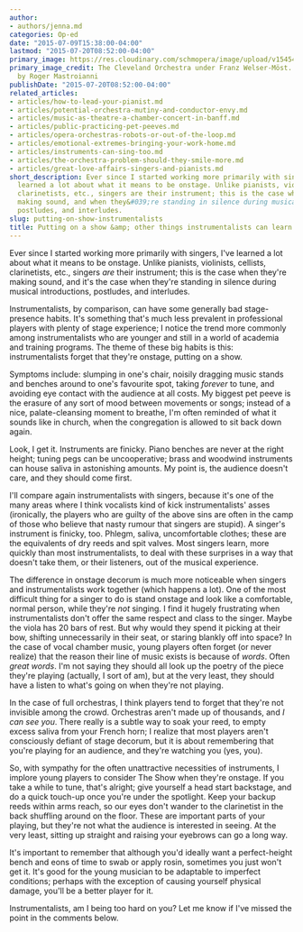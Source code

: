 ```yaml
---
author:
- authors/jenna.md
categories: Op-ed
date: "2015-07-09T15:38:00-04:00"
lastmod: "2015-07-20T08:52:00-04:00"
primary_image: https://res.cloudinary.com/schmopera/image/upload/v1545409169/media/webhook-uploads/1437253913615/LAPhilBW.jpg.jpg
primary_image_credit: The Cleveland Orchestra under Franz Welser-Möst. Original photo
  by Roger Mastroianni
publishDate: "2015-07-20T08:52:00-04:00"
related_articles:
- articles/how-to-lead-your-pianist.md
- articles/potential-orchestra-mutiny-and-conductor-envy.md
- articles/music-as-theatre-a-chamber-concert-in-banff.md
- articles/public-practicing-pet-peeves.md
- articles/opera-orchestras-robots-or-out-of-the-loop.md
- articles/emotional-extremes-bringing-your-work-home.md
- articles/instruments-can-sing-too.md
- articles/the-orchestra-problem-should-they-smile-more.md
- articles/great-love-affairs-singers-and-pianists.md
short_description: Ever since I started working more primarily with singers, I&#039;ve
  learned a lot about what it means to be onstage. Unlike pianists, violinists, cellists,
  clarinetists, etc., singers are their instrument; this is the case when they&#039;re
  making sound, and when they&#039;re standing in silence during musical introductions,
  postludes, and interludes.
slug: putting-on-show-instrumentalists
title: Putting on a show &amp; other things instrumentalists can learn from singers
---
```


Ever since I started working more primarily with singers, I've learned a lot about what it means to be onstage. Unlike pianists, violinists, cellists, clarinetists, etc., singers *are* their instrument; this is the case when they're making sound, and it's the case when they're standing in silence during musical introductions, postludes, and interludes.

Instrumentalists, by comparison, can have some generally bad stage-presence habits. It's something that's much less prevalent in professional players with plenty of stage experience; I notice the trend more commonly among instrumentalists who are younger and still in a world of academia and training programs. The theme of these big habits is this: instrumentalists forget that they're onstage, putting on a show.

Symptoms include: slumping in one's chair, noisily dragging music stands and benches around to one's favourite spot, taking *forever* to tune, and avoiding eye contact with the audience at all costs. My biggest pet peeve is the erasure of any sort of mood between movements or songs; instead of a nice, palate-cleansing moment to breathe, I'm often reminded of what it sounds like in church, when the congregation is allowed to sit back down again.

Look, I get it. Instruments are finicky. Piano benches are never at the right height; tuning pegs can be uncooperative; brass and woodwind instruments can house saliva in astonishing amounts. My point is, the audience doesn't care, and they should come first. 

I'll compare again instrumentalists with singers, because it's one of the many areas where I think vocalists kind of kick instrumentalists' asses (ironically, the players who are guilty of the above sins are often in the camp of those who believe that nasty rumour that singers are stupid). A singer's instrument is finicky, too. Phlegm, saliva, uncomfortable clothes; these are the equivalents of dry reeds and spit valves. Most singers learn, more quickly than most instrumentalists, to deal with these surprises in a way that doesn't take them, or their listeners, out of the musical experience.

The difference in onstage decorum is much more noticeable when singers and instrumentalists work together (which happens a lot). One of the most difficult thing for a singer to do is stand onstage and look like a comfortable, normal person, while they're *not* singing. I find it hugely frustrating when instrumentalists don't offer the same respect and class to the singer. Maybe the viola has 20 bars of rest. But why would they spend it picking at their bow, shifting unnecessarily in their seat, or staring blankly off into space? In the case of vocal chamber music, young players often forget (or never realize) that the reason their line of music exists is because of *words*. Often *great words*. I'm not saying they should all look up the poetry of the piece they're playing (actually, I sort of am), but at the very least, they should have a listen to what's going on when they're not playing. 

In the case of full orchestras, I think players tend to forget that they're not invisible among the crowd. Orchestras aren't made up of thousands, and *I can see you*. There really is a subtle way to soak your reed, to empty excess saliva from your French horn; I realize that most players aren't consciously defiant of stage decorum, but it is about remembering that you're playing for an audience, and they're watching you (yes, you).

So, with sympathy for the often unattractive necessities of instruments, I implore young players to consider The Show when they're onstage. If you take a while to tune, that's alright; give yourself a head start backstage, and do a quick touch-up once you're under the spotlight. Keep your backup reeds within arms reach, so our eyes don't wander to the clarinetist in the back shuffling around on the floor. These are important parts of your playing, but they're not what the audience is interested in seeing. At the very least, sitting up straight and raising your eyebrows can go a long way.

It's important to remember that although you'd ideally want a perfect-height bench and eons of time to swab or apply rosin, sometimes you just won't get it. It's good for the young musician to be adaptable to imperfect conditions; perhaps with the exception of causing yourself physical damage, you'll be a better player for it.

Instrumentalists, am I being too hard on you? Let me know if I've missed the point in the comments below.
